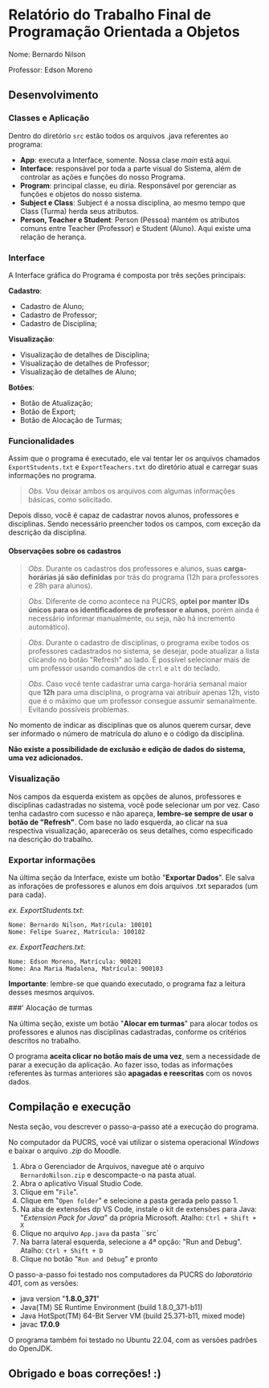 # Relatório do Trabalho Final de Programação Orientada a Objetos

Nome: Bernardo Nilson

Professor: Edson Moreno

## **Desenvolvimento**

### Classes e Aplicação

Dentro do diretório `src` estão todos os arquivos .java referentes ao programa:

- **App**: executa a Interface, somente. Nossa clase *main* está aqui.
- **Interface**: responsável por toda a parte visual do Sistema, além de controlar as ações e funções do nosso Programa.
- **Program**: principal classe, eu diria. Responsável por gerenciar as funções e objetos do nosso sistema.
- **Subject e Class**: Subject é a nossa disciplina, ao mesmo tempo que Class (Turma) herda seus atributos.
- **Person, Teacher e Student**: Person (Pessoa) mantém os atributos comuns entre Teacher (Professor) e Student (Aluno). Aqui existe uma relação de herança.

### Interface

A Interface gráfica do Programa é composta por três seções principais:

**Cadastro**:
- Cadastro de Aluno;
- Cadastro de Professor;
- Cadastro de Disciplina;

**Visualização**:
- Visualização de detalhes de Disciplina;
- Visualização de detalhes de Professor;
- Visualização de detalhes de Aluno;

**Botões**:
- Botão de Atualização;
- Botão de Export;
- Botão de Alocação de Turmas;

### Funcionalidades

Assim que o programa é executado, ele vai tentar ler os arquivos chamados `ExportStudents.txt` e `ExportTeachers.txt` do diretório atual e carregar suas informações no programa.

> *Obs*. Vou deixar ambos os arquivos com algumas informações básicas, como solicitado.

Depois disso, você é capaz de cadastrar novos alunos, professores e disciplinas. Sendo necessário preencher todos os campos, com exceção da descrição da disciplina.

#### Observações sobre os cadastros

> *Obs*. Durante os cadastros dos professores e alunos, suas **carga-horárias já são definidas** por trás do programa (12h para professores e 28h para alunos).

> *Obs*. Diferente de como acontece na PUCRS, **optei por manter IDs únicos para os identificadores de professor e alunos**, porém ainda é necessário informar manualmente, ou seja, não há incremento automático).

> *Obs*. Durante o cadastro de disciplinas, o programa exibe todos os professores cadastrados no sistema, se desejar, pode atualizar a lista clicando no botão "Refresh" ao lado. É possível selecionar mais de um professor usando comandos de `ctrl` e `alt` do teclado.

> *Obs*. Caso você tente cadastrar uma carga-horária semanal maior que **12h** para uma disciplina, o programa vai atribuir apenas 12h, visto que é o máximo que um professor consegue assumir semanalmente. Evitando possíveis problemas.

No momento de indicar as disciplinas que os alunos querem cursar, deve ser informado o número de matrícula do aluno e o código da disciplina.

**Não existe a possibilidade de exclusão e edição de dados do sistema, uma vez adicionados.**

### Visualização

Nos campos da esquerda existem as opções de alunos, professores e disciplinas cadastradas no sistema, você pode selecionar um por vez. Caso tenha cadastro com sucesso e não apareça, **lembre-se sempre de usar o botão de "Refresh"**. Com base no lado esquerda, ao clicar na sua respectiva visualização, aparecerão os seus detalhes, como especificado na descrição do trabalho.  

### Exportar informações 

Na última seção da Interface, existe um botão "**Exportar Dados**". Ele salva as inforações de professores e alunos em dois arquivos .txt separados (um para cada).

*ex. ExportStudents.txt*:
~~~
Nome: Bernardo Nilson, Matrícula: 100101
Nome: Felipe Suarez, Matrícula: 100102
~~~

*ex. ExportTeachers.txt*:
~~~
Nome: Edson Moreno, Matrícula: 900201
Nome: Ana Maria Madalena, Matrícula: 900103
~~~

**Importante**: lembre-se que quando executado, o programa faz a leitura desses mesmos arquivos.

###' Alocação de turmas

Na última seção, existe um botão "**Alocar em turmas**" para alocar todos os professores e alunos nas disciplinas cadastradas, conforme os critérios descritos no trabalho.

O programa **aceita clicar no botão mais de uma vez**, sem a necessidade de parar a execução da aplicação. Ao fazer isso, todas as informações referentes às turmas anteriores são **apagadas e reescritas** com os novos dados. 

## **Compilação e execução**

Nesta seção, vou descrever o passo-a-passo até a execução do programa.

No computador da PUCRS, você vai utilizar o sistema operacional *Windows* e baixar o arquivo *.zip* do Moodle.

1. Abra o Gerenciador de Arquivos, navegue até o arquivo `BernardoNilson.zip` e descompacte-o na pasta atual. 
2. Abra o aplicativo Visual Studio Code.
3. Clique em "`File`".
4. Clique em "`Open folder`" e selecione a pasta gerada pelo passo 1.
5. Na aba de extensões dp VS Code, instale o kit de extensões para Java: "*Extension Pack for Java*" da própria Microsoft. Atalho: `Ctrl + Shift + X`
6. Clique no arquivo `App.java` da pasta ``src`
7. Na barra lateral esquerda, selecione a 4ª opção: "Run and Debug". Atalho: `Ctrl + Shift + D`
8. Clique no botão "`Run and Debug`" e pronto

O passo-a-passo foi testado nos computadores da PUCRS do *laboratório 401*, com as versões:
- java version "**1.8.0_371**"
- Java(TM) SE Runtime Environment (build 1.8.0_371-b11)
- Java HotSpot(TM) 64-Bit Server VM (build 25.371-b11, mixed mode)
- javac **17.0.9**

O programa também foi testado no Ubuntu 22.04, com as versões padrões do OpenJDK.

## **Obrigado e boas correções!** :)
